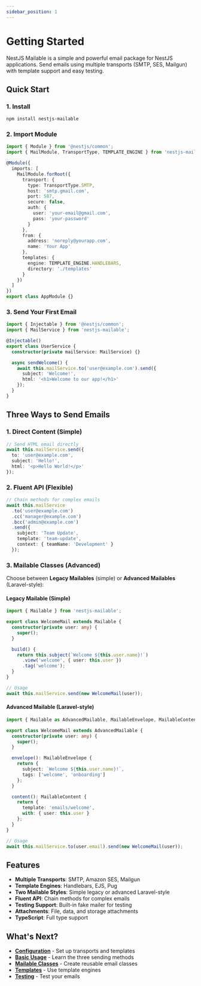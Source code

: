 ```yaml
---
sidebar_position: 1
---
```


# Getting Started

NestJS Mailable is a simple and powerful email package for NestJS applications. Send emails using multiple transports (SMTP, SES, Mailgun) with template support and easy testing.

## Quick Start

### 1. Install

```bash
npm install nestjs-mailable
```

### 2. Import Module

```typescript
import { Module } from '@nestjs/common';
import { MailModule, TransportType, TEMPLATE_ENGINE } from 'nestjs-mailable';

@Module({
  imports: [
    MailModule.forRoot({
      transport: {
        type: TransportType.SMTP,
        host: 'smtp.gmail.com',
        port: 587,
        secure: false,
        auth: {
          user: 'your-email@gmail.com',
          pass: 'your-password'
        }
      },
      from: {
        address: 'noreply@yourapp.com',
        name: 'Your App'
      },
      templates: {
        engine: TEMPLATE_ENGINE.HANDLEBARS,
        directory: './templates'
      }
    })
  ]
})
export class AppModule {}
```

### 3. Send Your First Email

```typescript
import { Injectable } from '@nestjs/common';
import { MailService } from 'nestjs-mailable';

@Injectable()
export class UserService {
  constructor(private mailService: MailService) {}

  async sendWelcome() {
    await this.mailService.to('user@example.com').send({
      subject: 'Welcome!',
      html: '<h1>Welcome to our app!</h1>'
    });
  }
}
```

## Three Ways to Send Emails

### 1. Direct Content (Simple)

```typescript
// Send HTML email directly
await this.mailService.send({
  to: 'user@example.com',
  subject: 'Hello!',
  html: '<p>Hello World!</p>'
});
```

### 2. Fluent API (Flexible)

```typescript
// Chain methods for complex emails
await this.mailService
  .to('user@example.com')
  .cc('manager@example.com')
  .bcc('admin@example.com')
  .send({
    subject: 'Team Update',
    template: 'team-update',
    context: { teamName: 'Development' }
  });
```

### 3. Mailable Classes (Advanced)

Choose between **Legacy Mailables** (simple) or **Advanced Mailables** (Laravel-style):

#### Legacy Mailable (Simple)
```typescript
import { Mailable } from 'nestjs-mailable';

export class WelcomeMail extends Mailable {
  constructor(private user: any) {
    super();
  }

  build() {
    return this.subject(`Welcome ${this.user.name}!`)
      .view('welcome', { user: this.user })
      .tag('welcome');
  }
}

// Usage
await this.mailService.send(new WelcomeMail(user));
```

#### Advanced Mailable (Laravel-style)
```typescript
import { Mailable as AdvancedMailable, MailableEnvelope, MailableContent } from 'nestjs-mailable';

export class WelcomeMail extends AdvancedMailable {
  constructor(private user: any) {
    super();
  }

  envelope(): MailableEnvelope {
    return {
      subject: `Welcome ${this.user.name}!`,
      tags: ['welcome', 'onboarding']
    };
  }

  content(): MailableContent {
    return {
      template: 'emails/welcome',
      with: { user: this.user }
    };
  }
}

// Usage
await this.mailService.to(user.email).send(new WelcomeMail(user));
```

## Features

- **Multiple Transports**: SMTP, Amazon SES, Mailgun
- **Template Engines**: Handlebars, EJS, Pug
- **Two Mailable Styles**: Simple legacy or advanced Laravel-style  
- **Fluent API**: Chain methods for complex emails
- **Testing Support**: Built-in fake mailer for testing
- **Attachments**: File, data, and storage attachments
- **TypeScript**: Full type support

## What's Next?

- **[Configuration](./configuration)** - Set up transports and templates
- **[Basic Usage](./basic-usage)** - Learn the three sending methods
- **[Mailable Classes](./mailables)** - Create reusable email classes
- **[Templates](./templates)** - Use template engines
- **[Testing](./testing)** - Test your emails